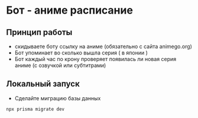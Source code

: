 # Бот - аниме расписание 

## Принцип работы

- скидываете боту ссылку на аниме (обязательно с сайта animego.org)
- Бот упоминает во сколько вышла серия ( в японии )
- Бот каждый час по крону проверяет появилась ли новая серия аниме (с озвучкой или субтитрами)

## Локальный запуск 

- Сделайте миграцию базы данных 

```sh
npx prisma migrate dev
```